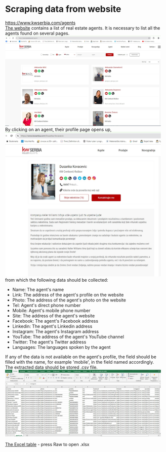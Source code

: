 
# Scraping data from website
https://www.kwserbia.com/agents  
[The website](https://www.kwserbia.com/agents) contains a list of real estate agents. 
It is necessary to list all the agents found on several pages.
![](/kw_agents/agents.jpg)
By clicking on an agent, their profile page opens up, ![](/kw_agents/agent_profile.jpg)  
from which the following data should be collected:
- Name: The agent's name
- Link: The address of the agent's profile on the website
- Photo: The address of the agent's photo on the website
- Tel: Agent's direct phone number
- Mobile: Agent's mobile phone number
- Site: The address of the agent's website
- Facebook: The agent's Facebook address  
- Linkedin: The agent's Linkedin address  
- Instagram: The agent's Instagram address
- YouTube: The address of the agent's YouTube channel
- Twitter: The agent's Twitter address
- Languages: The languages spoken by the agent

If any of the data is not available on the agent's profile, the field should be filled with the name, 
for example 'mobile', in the field named accordingly.  
The extracted data should be stored  .csv file. 
![](/kw_agents/agents_csv.jpg)  

[The Excel table](/kw_agents/agents_srb.xlsx) - press Raw to open .xlsx
